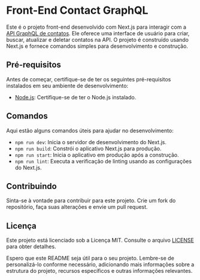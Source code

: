 # Front-End Contact GraphQL

Este é o projeto front-end desenvolvido com Next.js para interagir com a [API GraphQL de contatos](https://github.com/seu-usuario/seu-repo-api). Ele oferece uma interface de usuário para criar, buscar, atualizar e deletar contatos na API. O projeto é construído usando Next.js e fornece comandos simples para desenvolvimento e construção.

## Pré-requisitos

Antes de começar, certifique-se de ter os seguintes pré-requisitos instalados em seu ambiente de desenvolvimento:

- [Node.js](https://nodejs.org/): Certifique-se de ter o Node.js instalado.

## Comandos

Aqui estão alguns comandos úteis para ajudar no desenvolvimento:

- `npm run dev`: Inicia o servidor de desenvolvimento do Next.js.
- `npm run build`: Constrói o aplicativo Next.js para produção.
- `npm run start`: Inicia o aplicativo em produção após a construção.
- `npm run lint`: Executa a verificação de linting usando as configurações do Next.js.

## Contribuindo

Sinta-se à vontade para contribuir para este projeto. Crie um fork do repositório, faça suas alterações e envie um pull request.

## Licença

Este projeto está licenciado sob a Licença MIT. Consulte o arquivo [LICENSE](LICENSE) para obter detalhes.

Espero que este README seja útil para o seu projeto. Lembre-se de personalizá-lo conforme necessário, adicionando mais informações sobre a estrutura do projeto, recursos específicos e outras informações relevantes.
